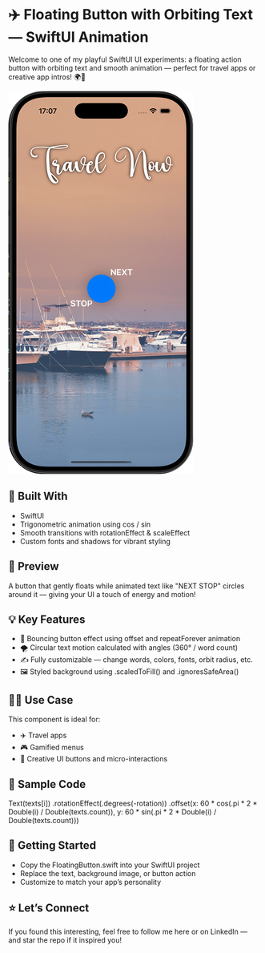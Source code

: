 # ✈️ Floating Button with Orbiting Text — SwiftUI Animation

Welcome to one of my playful SwiftUI UI experiments: a floating action button with orbiting text and smooth animation — perfect for travel apps or creative app intros! 🌍🚀

![image alt](https://github.com/Alemcode0/FloatingButtonEffect/blob/main/Floating-Button.png)

## 🔧 Built With
- SwiftUI
- Trigonometric animation using cos / sin
- Smooth transitions with rotationEffect & scaleEffect
- Custom fonts and shadows for vibrant styling
## 📸 Preview
A button that gently floats while animated text like "NEXT STOP" circles around it — giving your UI a touch of energy and motion!

## 💡 Key Features
- 🌊 Bouncing button effect using offset and repeatForever animation
- 🌪️ Circular text motion calculated with angles (360° / word count)
- ✍️ Fully customizable — change words, colors, fonts, orbit radius, etc.
- 🖼️ Styled background using .scaledToFill() and .ignoresSafeArea()
## 👨‍💻 Use Case
This component is ideal for:

- ✈️ Travel apps
- 🎮 Gamified menus
- 🧭 Creative UI buttons and micro-interactions
## 🧪 Sample Code
Text(texts[i])
    .rotationEffect(.degrees(-rotation))
    .offset(x: 60 * cos(.pi * 2 * Double(i) / Double(texts.count)),
            y: 60 * sin(.pi * 2 * Double(i) / Double(texts.count)))
## 🚀 Getting Started
- Copy the FloatingButton.swift into your SwiftUI project
- Replace the text, background image, or button action
- Customize to match your app’s personality
## ⭐ Let’s Connect
If you found this interesting, feel free to follow me here or on LinkedIn — and star the repo if it inspired you!
